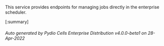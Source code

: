 






This service provides endpoints for managing jobs directly in the enterprise scheduler.

[:summary]

###### Auto generated by Pydio Cells Enterprise Distribution v4.0.0-beta1 on 28-Apr-2022
